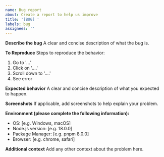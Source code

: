 ```yaml
---
name: Bug report
about: Create a report to help us improve
title: '[BUG] '
labels: bug
assignees: ''
---
```


**Describe the bug**
A clear and concise description of what the bug is.

**To Reproduce**
Steps to reproduce the behavior:

1. Go to '...'
2. Click on '....'
3. Scroll down to '....'
4. See error

**Expected behavior**
A clear and concise description of what you expected to happen.

**Screenshots**
If applicable, add screenshots to help explain your problem.

**Environment (please complete the following information):**

- OS: [e.g. Windows, macOS]
- Node.js version: [e.g. 18.0.0]
- Package Manager: [e.g. pnpm 8.0.0]
- Browser: [e.g. chrome, safari]

**Additional context**
Add any other context about the problem here.
